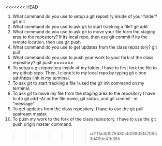 <<<<<<< HEAD
1. What command do you use to setup a git repostiry inside of your folder?
    git init <project directory>
2. What command do you use to ask git to start tracking a file?
    git add <file>
3. What command do you use to ask git to move your file form the staging area to the repository?
     If its local repo, then use git commit
     If its the remote location, then use git push
4. What command do you use to get updates from the class repository?
    git pull
5. What command do you use to push your work to your fork of the class repository?
    git push
=======
1. To setup a git repository inside of my folder, I have to first fork the file to my github repo. Then, I clone it to my local repo by typing git clone ssh/https link in my terminal. 
2. To ask git to start tracking a file I used the git init command on my terminal.
3. To ask git to move my file from the staging area to the repository I have to do git add -A/ or the file name, git status, and git commit -m "message"
4. To get updates from the class repository, I have to use the git pull upstream master.
5. To push my work to the fork of the class repository, I have to use the git push origin master command.
>>>>>>> cd111adb1579480cb09838f476953d49de41b385

